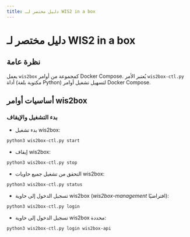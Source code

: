 ```yaml
---
title: دليل مختصر لـ WIS2 in a box
---
```


# دليل مختصر لـ WIS2 in a box

## نظرة عامة

يعمل `wis2box` كمجموعة من أوامر Docker Compose. يُعتبر الأمر ``wis2box-ctl.py`` أداة (مكتوبة بلغة Python) لتسهيل تشغيل أوامر Docker Compose.

## أساسيات أوامر wis2box

### بدء التشغيل والإيقاف

* بدء تشغيل wis2box:

```bash
python3 wis2box-ctl.py start
```

* إيقاف wis2box:

```bash
python3 wis2box-ctl.py stop
```

* التحقق من تشغيل جميع حاويات wis2box:

```bash
python3 wis2box-ctl.py status
```

* تسجيل الدخول إلى حاوية wis2box (*wis2box-management* افتراضيًا):

```bash
python3 wis2box-ctl.py login
```

* تسجيل الدخول إلى حاوية wis2box محددة:

```bash
python3 wis2box-ctl.py login wis2box-api
```